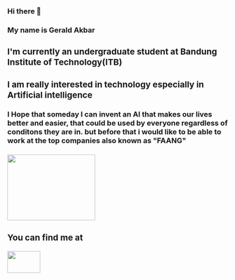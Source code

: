 ### Hi there 👋
<!--
**geraldakbar/geraldakbar** is a ✨ _special_ ✨ repository because its `README.md` (this file) appears on your GitHub profile.

Here are some ideas to get you started:

- 🔭 I’m currently working on ...
- 🌱 I’m currently learning ...
- 👯 I’m looking to collaborate on ...
- 🤔 I’m looking for help with ...
- 💬 Ask me about ...
- 📫 How to reach me: ...
- 😄 Pronouns: ...
- ⚡ Fun fact: ...
-->

<h3>My name is Gerald Akbar<h3>
<div float="left">
  <h3>I'm currently an undergraduate student at Bandung Institute of Technology(ITB)</h3>
  </div>
</div>
 <div class="dreams">
<h3>I am really interested in technology especially in Artificial intelligence</h3>
  <h4>I Hope that someday I can invent an AI that makes our lives better and easier, that could be used by everyone regardless of conditons they are in. but before that i would like to be able to work at the top companies also known as "FAANG"</h4>
   <img src="https://miro.medium.com/max/4000/1*dqc9peXAN_zSS-T1-Kq5-A.jpeg" height="150" width="200">
  </div>
 <div class="social-media">
   <h3>You can find me at</h3>
   <a href="https://www.linkedin.com/in/geraldakbar/"><img src="https://image.flaticon.com/icons/png/512/174/174857.png" width="75" height="50"></a>
